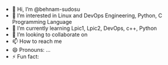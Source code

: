 - 👋 Hi, I’m @behnam-sudosu
- 👀 I’m interested in Linux and DevOps Engineering, Python, C Programming Language
- 🌱 I’m currently learning Lpic1, Lpic2, DevOps, c++, Python
- 💞️ I’m looking to collaborate on 
- 📫 How to reach me 
- 😄 Pronouns: ...
- ⚡ Fun fact: 

<!---
behnam-sudosu/behnam-sudosu is a ✨ special ✨ repository because its `README.md` (this file) appears on your GitHub profile.
You can click the Preview link to take a look at your changes.
--->
